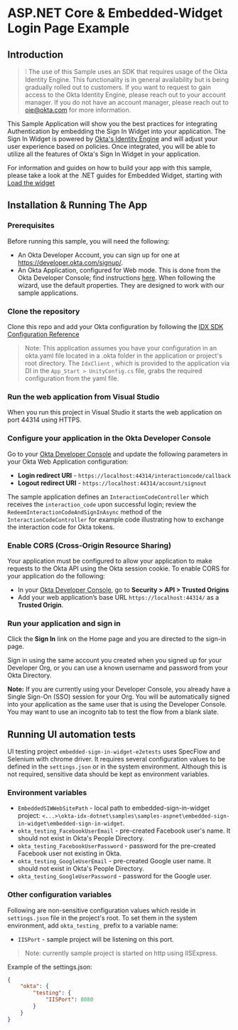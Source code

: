 # ASP.NET Core & Embedded-Widget Login Page Example

## Introduction
> :grey_exclamation: The use of this Sample uses an SDK that requires usage of the Okta Identity Engine. 
This functionality is in general availability but is being gradually rolled out to customers. If you want
to request to gain access to the Okta Identity Engine, please reach out to your account manager. If you 
do not have an account manager, please reach out to oie@okta.com for more information.

This Sample Application will show you the best practices for integrating Authentication by embedding the 
Sign In Widget into your application. The Sign In Widget is powered by [Okta's Identity Engine](https://developer.okta.com/docs/guides/oie-intro/) and will adjust your user experience based on policies. 
Once integrated, you will be able to utilize all the features of Okta's Sign In Widget in your application.

For information and guides on how to build your app with this sample, please take a look at the .NET 
guides for Embedded Widget, starting with [Load the widget](https://developer.okta.com/docs/guides/oie-embedded-widget-use-case-load/aspnet/main/)

## Installation & Running The App

### Prerequisites

Before running this sample, you will need the following:

* An Okta Developer Account, you can sign up for one at https://developer.okta.com/signup/.
* An Okta Application, configured for Web mode. This is done from the Okta Developer Console; find instructions [here][OIDC Web Application Setup Instructions].  When following the wizard, use the default properties.  They are designed to work with our sample applications.

### Clone the repository

Clone this repo and add your Okta configuration by following the [IDX SDK Configuration Reference](../../../README.md#configuration-reference) 

> Note: This application assumes you have your configuration in an okta.yaml file located in a .okta folder in the application or project's root directory. 
> The `IdxClient` , which is provided to the application via DI in the `App_Start > UnityConfig.cs` file, grabs the required configuration from the yaml file.


### Run the web application from Visual Studio

When you run this project in Visual Studio it starts the web application on port 44314 using HTTPS. 

### Configure your application in the Okta Developer Console

Go to your [Okta Developer Console] and update the following parameters in your Okta Web Application configuration:
* **Login redirect URI** - `https://localhost:44314/interactioncode/callback`
* **Logout redirect URI** - `https://localhost:44314/account/signout`

The sample application defines an `InteractionCodeController` which receives the `interaction_code` upon successful login; review the `RedeemInteractionCodeAndSignInAsync` method of the `InteractionCodeController` for example code illustrating how to exchange the interaction code for Okta tokens.

### Enable CORS (Cross-Origin Resource Sharing)

Your application must be configured to allow your application to make requests to the Okta API using the Okta session cookie. To enable CORS for your application do the following:

- In your [Okta Developer Console], go to **Security > API > Trusted Origins** 
- Add your web application’s base URL `https://localhost:44314/` as a **Trusted Origin**.

### Run your application and sign in

Click the **Sign In** link on the Home page and you are directed to the sign-in page.

Sign in using the same account you created when you signed up for your Developer Org, or you can use a known username and password from your Okta Directory.

**Note:** If you are currently using your Developer Console, you already have a Single Sign-On (SSO) session for your Org.  You will be automatically signed into your application as the same user that is using the Developer Console.  You may want to use an incognito tab to test the flow from a blank slate.

[OIDC Web Application Setup Instructions]: https://developer.okta.com/authentication-guide/implementing-authentication/auth-code#1-setting-up-your-application
[Sign Users in to Your Web Application guide]: https://developer.okta.com/guides/sign-into-web-app/aspnet/before-you-begin/
[Okta Developer Console]: https://login.okta.com

## Running UI automation tests

UI testing project `embedded-sign-in-widget-e2etests` uses SpecFlow and Selenium with chrome driver. It requires several configuration values to be defined in the `settings.json` or in the system environment. Although this is not required, sensitive data should be kept as environment variables.

### Environment variables
 * `EmbeddedSIWWebSitePath` - local path to embedded-sign-in-widget project: `<...>\okta-idx-dotnet\samples\samples-aspnet\embedded-sign-in-widget\embedded-sign-in-widget`.
 * `okta_testing_FacebookUserEmail` - pre-created Facebook user's name. It should not exist in Okta's People Directory.
 * `okta_testing_FacebookUserPassword` - password for the pre-created Facebook user not existing in Okta.
 * `okta_testing_GoogleUserEmail` - pre-created Google user name. It should not exist in Okta's People Directory.
 * `okta_testing_GoogleUserPassword` - password for the Google user.

### Other configuration variables
Following are non-sensitive configuration values which reside in `settings.json` file in the project's root. To set them in the system environment, add `okta_testing_` prefix to a variable name:
* `IISPort` - sample project will be listening on this port. 
>Note: currently sample project is started on http  using IISExpress. 

Example of the settings.json:
```json
{
    "okta": {
        "testing": {
            "IISPort": 8080
        }
    }
}
```
